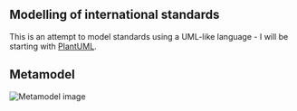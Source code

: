 Modelling of international standards
------------------------------------

This is an attempt to model standards using a UML-like language - I will be starting with [PlantUML](https://plantuml.com/).

## Metamodel

![Metamodel image](http://www.plantuml.com/plantuml/proxy?cache=no&src=https://raw.githubusercontent.com/johnwelford/standardsModel/main/metamodel.puml)
